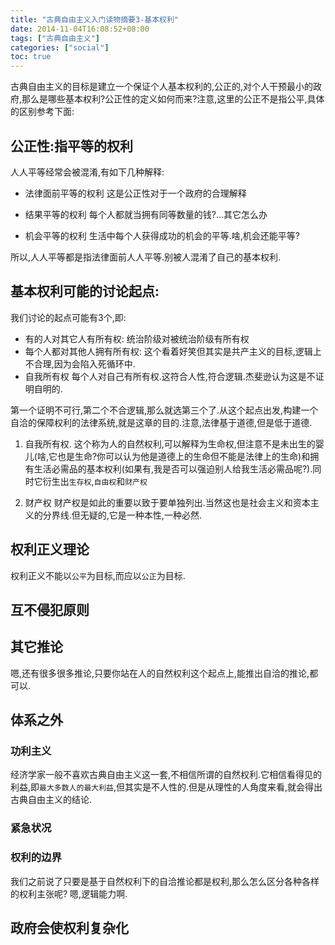 ```yaml
---
title: "古典自由主义入门读物摘要3-基本权利"
date: 2014-11-04T16:08:52+08:00
tags: ["古典自由主义"]
categories: ["social"]
toc: true
---
```


古典自由主义的目标是建立一个保证个人基本权利的,公正的,对个人干预最小的政府,那么是哪些基本权利?公正性的定义如何而来?注意,这里的公正不是指公平,具体的区别参考下面:

## 公正性:指平等的权利
人人平等经常会被混淆,有如下几种解释:

* 法律面前平等的权利
这是公正性对于一个政府的合理解释

* 结果平等的权利
每个人都就当拥有同等数量的钱?...其它怎么办

* 机会平等的权利
生活中每个人获得成功的机会的平等.啥,机会还能平等?

所以,人人平等都是指法律面前人人平等.别被人混淆了自己的基本权利.


## 基本权利可能的讨论起点:
我们讨论的起点可能有3个,即:

* 有的人对其它人有所有权:
统治阶级对被统治阶级有所有权
* 每个人都对其他人拥有所有权:
这个看着好笑但其实是共产主义的目标,逻辑上不合理,因为会陷入死循环中.
* 自我所有权
每个人对自己有所有权.这符合人性,符合逻辑.杰斐逊认为这是不证明自明的.

第一个证明不可行,第二个不合逻辑,那么就选第三个了.从这个起点出发,构建一个自洽的保障权利的法律系统,就是这章的目的.注意,法律基于道德,但是低于道德.

1. 自我所有权.
这个称为人的自然权利,可以解释为生命权,但注意不是未出生的婴儿(啥,它也是生命?你可以认为他是道德上的生命但不能是法律上的生命)和拥有生活必需品的基本权利(如果有,我是否可以强迫别人给我生活必需品呢?).同时它衍生出`生存权`,`自由权`和`财产权`

2. 财产权
财产权是如此的重要以致于要单独列出.当然这也是社会主义和资本主义的分界线.但无疑的,它是一种本性,一种必然.

## 权利正义理论
权利正义不能以`公平`为目标,而应以`公正`为目标.

## 互不侵犯原则

## 其它推论
嗯,还有很多很多推论,只要你站在人的自然权利这个起点上,能推出自洽的推论,都可以.

## 体系之外
### 功利主义
经济学家一般不喜欢古典自由主义这一套,不相信所谓的自然权利.它相信看得见的利益,即`最大多数人的最大利益`,但其实是不人性的.但是从理性的人角度来看,就会得出古典自由主义的结论.

### 紧急状况
### 权利的边界
我们之前说了只要是基于自然权利下的自洽推论都是权利,那么怎么区分各种各样的权利主张呢? 嗯,逻辑能力啊.

## 政府会使权利复杂化